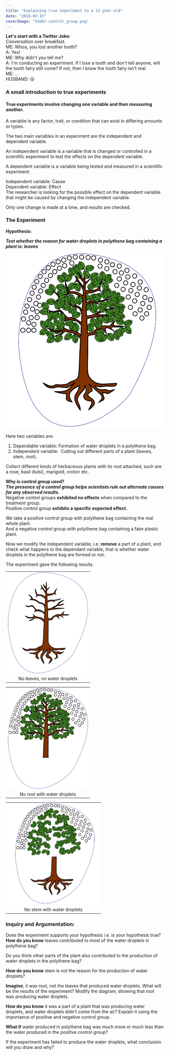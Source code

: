 ```yaml
---
title: "Explaining true experiment to a 13-year-old"
date: "2018-03-15"
coverImage: "5dd67-control_group.png"
---
```


**Let's start with a Twitter Joke:**  
Conversation over breakfast.  
ME: Whoa, you lost another tooth?  
A: Yes!  
ME: Why didn't you tell me?  
A: I'm conducting an experiment. If I lose a tooth and don't tell anyone, will the tooth fairy still come? If not, then I know the tooth fairy isn't real.  
ME: ...  
HUSBAND: 😮  
  

### A small introduction to true experiments

#### True experiments involve changing one variable and then measuring another.

A variable is any factor, trait, or condition that can exist in differing amounts or types.  
  
The two main variables in an experiment are the independent and dependent variable.  
  
An independent variable is a variable that is changed or controlled in a scientific experiment to test the effects on the dependent variable.  
  
A dependent variable is a variable being tested and measured in a scientific experiment.  
  
Independent variable: Cause  
Dependent variable: Effect  
The researcher is looking for the possible effect on the dependent variable that might be caused by changing the independent variable.  
  
Only one change is made at a time, and results are checked.  

  

### The Experiment

**Hypothesis:**  
  
**_Test whether the reason for water droplets in polythene bag containing a plant is: leaves_**  
  

[![](images/5dd67-control_group.png)](http://iambrainstorming.files.wordpress.com/2018/03/5dd67-control_group.png)

  
  
Here two variables are:  
1) Dependable variable: Formation of water droplets in a polythene bag.  
2) Independent variable:  Cutting out different parts of a plant (leaves, stem, root).  
  
Collect different kinds of herbaceous plants with its root attached, such are a rose, basil (tulsi), marigold, croton etc.  
  
**Why is control group used?**  
**_The presence of a control group helps scientists rule out alternate causes for any observed results._**  
Negative control groups **exhibited no effects** when compared to the treatment group.  
Positive control group **exhibits a specific expected effect.**  
  
We take a positive control group with polythene bag containing the real whole plant.  
And a negative control group with polythene bag containing a fake plastic plant.  
  
Now we modify the independent variable, i.e. **remove** a part of a plant, and check what happens to the dependant variable, that is whether water droplets in the polythene bag are formed or not.  
  
The experiment gave the following results.  
  

<table align="center" cellpadding="0" cellspacing="0" style="margin-left:auto;margin-right:auto;text-align:center;"><tbody><tr><td style="text-align:center;"><a href="http://iambrainstorming.files.wordpress.com/2018/03/b1e4d-no_leaves.png" style="margin-left:auto;margin-right:auto;"><img border="0" height="320" src="images/b1e4d-no_leaves.png" width="255"></a></td></tr><tr><td style="text-align:center;">No leaves, no water droplets</td></tr></tbody></table>

  

<table align="center" cellpadding="0" cellspacing="0" style="margin-left:auto;margin-right:auto;text-align:center;"><tbody><tr><td style="text-align:center;"><a href="http://iambrainstorming.files.wordpress.com/2018/03/66637-no_roots.png" style="margin-left:auto;margin-right:auto;"><img border="0" height="320" src="images/66637-no_roots.png" width="255"></a></td></tr><tr><td style="text-align:center;">No root with water droplets</td></tr></tbody></table>

<table align="center" cellpadding="0" cellspacing="0" style="margin-left:auto;margin-right:auto;text-align:center;"><tbody><tr><td style="text-align:center;"><a href="http://iambrainstorming.files.wordpress.com/2018/03/925f5-no_stem.png" style="margin-left:auto;margin-right:auto;"><img border="0" height="320" src="images/925f5-no_stem.png" width="290"></a></td></tr><tr><td style="text-align:center;">No stem with water droplets</td></tr></tbody></table>

  
  

### **Inquiry and Argumentation:** 

Does the experiment supports your hypothesis i.e. is your hypothesis true?  
**How do you know** leaves contributed to most of the water droplets in polythene bag?  
  
Do you think other parts of the plant also contributed to the production of water droplets in the polythene bag?  
  
**How do you know** stem is not the reason for the production of water droplets?  
  
**Imagine**, it was root, not the leaves that produced water droplets. What will be the results of the experiment? Modify the diagram, showing that root was producing water droplets.  
  
**How do you know** it was a part of a plant that was producing water droplets, and water droplets didn't come from the air? Explain it using the importance of positive and negative control group.  
  
**What if** water produced in polythene bag was much more or much less than the water produced in the positive control group?  
  
If the experiment has failed to produce the water droplets, what conclusion will you draw and why?

